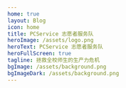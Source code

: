 ```yaml
---
home: true
layout: Blog
icon: home
title: PCService 志愿者服务队
heroImage: /assets/logo.png
heroText: PCService 志愿者服务队
heroFullScreen: true
tagline: 拯救全校师生的生产力危机
bgImage: /assets/background.png
bgImageDark: /assets/background.png
---
```


